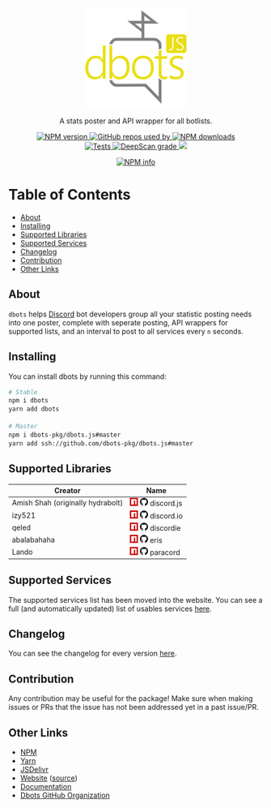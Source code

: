 <div align="center">
  <p>
    <img src="static/logo.png" alt="dbots.js logo" width="200" />
  </p>
  <p>A stats poster and API wrapper for all botlists.</p>
  <p>
    <a href="https://www.npmjs.com/package/dbots">
      <img src="https://img.shields.io/npm/v/dbots.svg?maxAge=3600" alt="NPM version" />
    </a>
    <a href="https://github.com/dbots-pkg/dbots.js/network/dependents?package_id=UGFja2FnZS0zNzA1MzQ1MA%3D%3D">
      <img src="https://api.snaz.in/badges/v1/github/used-by/dbots-pkg/dbots.js" alt="GitHub repos used by" />
    </a>
    <a href="https://www.npmjs.com/package/dbots">
      <img src="https://img.shields.io/npm/dt/dbots.svg?maxAge=3600" alt="NPM downloads" />
    </a>
    <br/>
    <a href="https://github.com/dbots-pkg/dbots.js/actions?query=workflow%3ATest">
      <img src="https://github.com/dbots-pkg/dbots.js/workflows/Test/badge.svg" alt="Tests" />
    </a>
    <a href="https://deepscan.io/dashboard#view=project&tid=11596&pid=14801&bid=284012">
      <img src="https://deepscan.io/api/teams/11596/projects/14801/branches/284011/badge/grade.svg" alt="DeepScan grade">
    </a>
    <a href="https://codecov.io/gh/dbots-pkg/dbots.js">
      <img src="https://codecov.io/gh/dbots-pkg/dbots.js/branch/master/graph/badge.svg?token=VRsBf9XHjN"/>
    </a>
  </p>
  <p>
    <a href="https://nodei.co/npm/dbots/"><img src="https://nodei.co/npm/dbots.png" alt="NPM info" /></a>
  </p>
</div>

<!-- omit in toc -->

# Table of Contents

- [About](#about)
- [Installing](#installing)
- [Supported Libraries](#supported-libraries)
- [Supported Services](#supported-services)
- [Changelog](#changelog)
- [Contribution](#contribution)
- [Other Links](#other-links)

## About

`dbots` helps [Discord](https://discordapp.com) bot developers group all your statistic posting needs into one poster, complete with seperate posting, API wrappers for supported lists, and an interval to post to all services every `n` seconds.

## Installing

You can install dbots by running this command:

```sh
# Stable
npm i dbots
yarn add dbots

# Master
npm i dbots-pkg/dbots.js#master
yarn add ssh://github.com/dbots-pkg/dbots.js#master
```

## Supported Libraries

| Creator                           | Name                                                                                                                                   |
| --------------------------------- | -------------------------------------------------------------------------------------------------------------------------------------- |
| Amish Shah (originally hydrabolt) | [![npm](static/npm.png)](https://npm.im/discord.js) [![GitHub](static/github.png)](https://github.com/discordjs/discord.js) discord.js |
| izy521                            | [![npm](static/npm.png)](https://npm.im/discord.io) [![GitHub](static/github.png)](https://github.com/izy521/discord.io) discord.io    |
| qeled                             | [![npm](static/npm.png)](https://npm.im/discordie) [![GitHub](static/github.png)](https://github.com/qeled/discordie) discordie        |
| abalabahaha                       | [![npm](static/npm.png)](https://npm.im/eris) [![GitHub](static/github.png)](https://github.com/abalabahaha/eris) eris                 |
| Lando                             | [![npm](static/npm.png)](https://npm.im/paracord) [![GitHub](static/github.png)](https://github.com/paracordjs/paracord) paracord      |

## Supported Services

The supported services list has been moved into the website.
You can see a full (and automatically updated) list of usables services [here](#/docs/main/latest/general/services).

## Changelog

You can see the changelog for every version [here](https://dbots.js.org/#/docs/main/latest/general/changelog).

## Contribution

Any contribution may be useful for the package! Make sure when making issues or PRs that the issue has not been addressed yet in a past issue/PR.

## Other Links

- [NPM](https://npmjs.org/package/dbots)
- [Yarn](https://yarn.pm/dbots)
- [JSDelivr](https://www.jsdelivr.com/package/npm/dbots)
- [Website](https://dbots.js.org) ([source](https://github.com/dbots-pkg/dbots-pkg.github.io))
- [Documentation](https://dbots.js.org/#/docs)
- [Dbots GitHub Organization](https://github.com/dbots-pkg)
